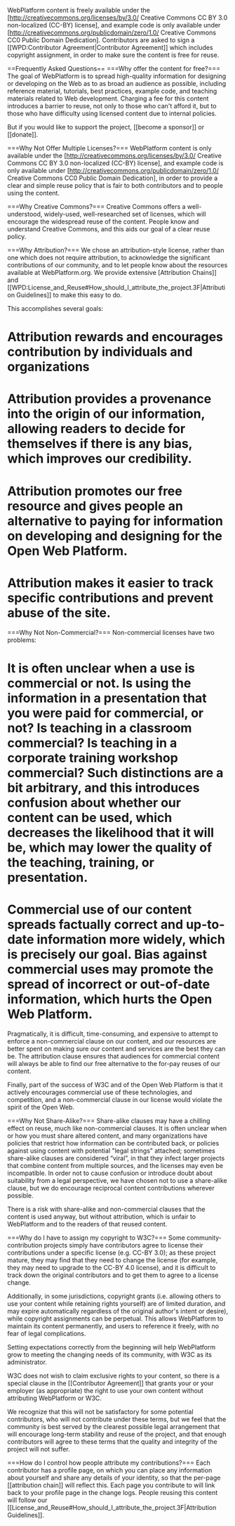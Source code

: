 WebPlatform content is freely available under the [http://creativecommons.org/licenses/by/3.0/ Creative Commons CC BY 3.0 non-localized (CC-BY) license], and example code is only available under [http://creativecommons.org/publicdomain/zero/1.0/ Creative Commons CC0 Public Domain Dedication].  Contributors are asked to sign a [[WPD:Contributor Agreement|Contributor Agreement]] which includes copyright assignment, in order to make sure the content is free for reuse.

==Frequently Asked Questions==
===Why offer the content for free?===
The goal of WebPlatform is to spread high-quality information for designing or developing on the Web as to as broad an audience as possible, including reference material, tutorials, best practices, example code, and teaching materials related to Web development. Charging a fee for this content introduces a barrier to reuse, not only to those who can't afford it, but to those who have difficulty using licensed content due to internal policies.

But if you would like to support the project, [[become a sponsor]] or [[donate]]. 

===Why Not Offer Multiple Licenses?===
WebPlatform content is only available under the [http://creativecommons.org/licenses/by/3.0/ Creative Commons CC BY 3.0 non-localized (CC-BY) license], and example code is only available under [http://creativecommons.org/publicdomain/zero/1.0/ Creative Commons CC0 Public Domain Dedication], in order to provide a clear and simple reuse policy that is fair to both contributors and to people using the content.

===Why Creative Commons?===
Creative Commons offers a well-understood, widely-used, well-researched set of licenses, which will encourage the widespread reuse of the content.  People know and understand Creative Commons, and this aids our goal of a clear reuse policy.

===Why Attribution?===
We chose an attribution-style license, rather than one which does not require attribution, to acknowledge the significant contributions of our community, and to let people know about the resources available at WebPlatform.org.  We provide extensive [Attribution Chains]] and [[WPD:License_and_Reuse#How_should_I_attribute_the_project.3F|Attribution Guidelines]] to make this easy to do.

This accomplishes several goals:
# Attribution rewards and encourages contribution by individuals and organizations
# Attribution provides a provenance into the origin of our information, allowing readers to decide for themselves if there is any bias, which improves our credibility.
# Attribution promotes our free resource and gives people an alternative to paying for information on developing and designing for the Open Web Platform.
# Attribution makes it easier to track specific contributions and prevent abuse of the site.

===Why Not Non-Commercial?===
Non-commercial licenses have two problems:
# It is often unclear when a use is commercial or not. Is using the information in a presentation that you were paid for commercial, or not? Is teaching in a classroom commercial? Is teaching in a corporate training workshop commercial? Such distinctions are a bit arbitrary, and this introduces confusion about whether our content can be used, which decreases the likelihood that it will be, which may lower the quality of the teaching, training, or presentation.
# Commercial use of our content spreads factually correct and up-to-date information more widely, which is precisely our goal. Bias against commercial uses may promote the spread of incorrect or out-of-date information, which hurts the Open Web Platform.

Pragmatically, it is difficult, time-consuming, and expensive to attempt to enforce a non-commercial clause on our content, and our resources are better spent on making sure our content and services are the best they can be. The attribution clause ensures that audiences for commercial content will always be able to find our free alternative to the for-pay reuses of our content.

Finally, part of the success of W3C and of the Open Web Platform is that it actively encourages commercial use of these technologies, and competition, and a non-commercial clause in our license would violate the spirit of the Open Web.

===Why Not Share-Alike?===
Share-alike clauses may have a chilling effect on reuse, much like non-commercial clauses.  It is often unclear when or how you must share altered content, and many organizations have policies that restrict how information can be contributed back, or policies against using content with potential "legal strings" attached; sometimes share-alike clauses are considered “viral”, in that they infect larger projects that combine content from multiple sources, and the licenses may even be incompatible.  In order not to cause confusion or introduce doubt about suitability from a legal perspective, we have chosen not to use a share-alike clause, but we do encourage reciprocal content contributions wherever possible.

There is a risk with share-alike and non-commercial clauses that the content is used anyway, but without attribution, which is unfair to WebPlatform and to the readers of that reused content.

===Why do I have to assign my copyright to W3C?===
Some community-contribution projects simply have contributors agree to license their contributions under a specific license (e.g. CC-BY 3.0); as these project mature, they may find that they need to change the license (for example, they may need to upgrade to the CC-BY 4.0 license), and it is difficult to track down the original contributors and to get them to agree to a license change.

Additionally, in some jurisdictions, copyright grants (i.e. allowing others to use your content while retaining rights yourself) are of limited duration, and may expire automatically regardless of the original author's intent or desire), while copyright assignments can be perpetual.  This allows WebPlatform to maintain its content permanently, and users to reference it freely, with no fear of legal complications.

Setting expectations correctly from the beginning will help WebPlatform grow to meeting the changing needs of its community, with W3C as its administrator. 

W3C does not wish to claim exclusive rights to your content, so there is a special clause in the [[Contributor Agreement]] that grants your or your employer (as appropriate) the right to use your own content without attributing WebPlatform or W3C.

We recognize that this will not be satisfactory for some potential contributors, who will not contribute under these terms, but we feel that the community is best served by the clearest possible legal arrangement that will encourage long-term stability and reuse of the project, and that enough contributors will agree to these terms that the quality and integrity of the project will not suffer.

===How do I control how people attribute my contributions?===
Each contributor has a profile page, on which you can place any information about yourself and share any details of your identity, so that the per-page [[attribution chain]] will reflect this.  Each page you contribute to will link back to your profile page in the change logs.  People reusing this content will follow our [[License_and_Reuse#How_should_I_attribute_the_project.3F|Attribution Guidelines]].